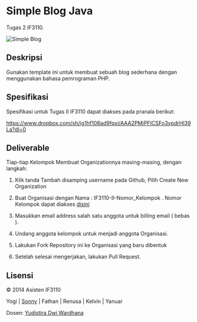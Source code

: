 # Simple Blog Java

Tugas 2 IF3110.

![Simple Blog](http://i655.photobucket.com/albums/uu275/sonnylazuardi/ss-5.jpg)

## Deskripsi

Gunakan template ini untuk membuat sebuah blog sederhana dengan menggunakan bahasa pemrograman PHP.

## Spesifikasi

Spesifikasi untuk Tugas II IF3110 dapat diakses pada pranala berikut:

https://www.dropbox.com/sh/ig1hf108ad9fqxi/AAA2PMjPFICSFo3ypdrHl39La?dl=0

## Deliverable

Tiap-tiap Kelompok Membuat Organizationnya masing-masing, dengan langkah:

1. Klik tanda Tambah disamping username pada Github, Pilih Create New Organization

2. Buat Organisasi dengan Nama : IF3110-II-Nomor_Kelompok . Nomor Kelompok dapat diakses [disini](https://docs.google.com/spreadsheets/d/1Y-FGJ_feIVYNRv-o0ycBXyfAiKMFXKA17cvw3Mhjd1A/edit?usp=sharing)

3. Masukkan email address salah satu anggota untuk billing email ( bebas ).

4. Undang anggota kelompok untuk menjadi anggota Organisasi.

5. Lakukan Fork Repository ini ke Organisasi yang baru dibentuk

6. Setelah selesai mengerjakan, lakukan Pull Request.

## Lisensi

&copy; 2014 Asisten IF3110

Yogi | [Sonny](http://github.com/sonnylazuardi) | Fathan | Renusa | Kelvin | Yanuar

Dosen: [Yudistira Dwi Wardhana](http://github.com/yudis)